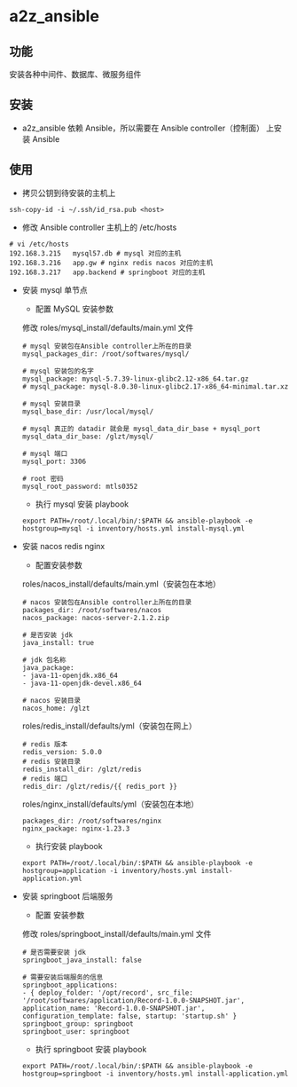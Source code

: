 # a2z_ansible

## 功能
安装各种中间件、数据库、微服务组件

## 安装

- a2z_ansible 依赖 Ansible，所以需要在 Ansible controller（控制面）  上安装 Ansible 


## 使用

- 拷贝公钥到待安装的主机上

```shell
ssh-copy-id -i ~/.ssh/id_rsa.pub <host>
```

- 修改 Ansible controller 主机上的 /etc/hosts

```shell
# vi /etc/hosts
192.168.3.215   mysql57.db # mysql 对应的主机
192.168.3.216   app.gw # nginx redis nacos 对应的主机
192.168.3.217   app.backend # springboot 对应的主机
```

- 安装 mysql 单节点

    - 配置 MySQL 安装参数
    
    修改 roles/mysql_install/defaults/main.yml 文件
    
    ```shell
    # mysql 安装包在Ansible controller上所在的目录
    mysql_packages_dir: /root/softwares/mysql/

    # mysql 安装包的名字
    mysql_package: mysql-5.7.39-linux-glibc2.12-x86_64.tar.gz
    # mysql_package: mysql-8.0.30-linux-glibc2.17-x86_64-minimal.tar.xz

    # mysql 安装目录
    mysql_base_dir: /usr/local/mysql/

    # mysql 真正的 datadir 就会是 mysql_data_dir_base + mysql_port
    mysql_data_dir_base: /glzt/mysql/

    # mysql 端口
    mysql_port: 3306

    # root 密码
    mysql_root_password: mtls0352

    ```

    - 执行 mysql 安装 playbook

    ```shell
    export PATH=/root/.local/bin/:$PATH && ansible-playbook -e hostgroup=mysql -i inventory/hosts.yml install-mysql.yml
    ```

- 安装 nacos redis nginx

    - 配置安装参数

    roles/nacos_install/defaults/main.yml（安装包在本地）

    ```shell
    # nacos 安装包在Ansible controller上所在的目录
    packages_dir: /root/softwares/nacos
    nacos_package: nacos-server-2.1.2.zip

    # 是否安装 jdk
    java_install: true

    # jdk 包名称
    java_package: 
    - java-11-openjdk.x86_64
    - java-11-openjdk-devel.x86_64
    
    # nacos 安装目录
    nacos_home: /glzt
    ```

    roles/redis_install/defaults/yml（安装包在网上）

    ```shell
    # redis 版本
    redis_version: 5.0.0
    # redis 安装目录
    redis_install_dir: /glzt/redis
    # redis 端口
    redis_dir: /glzt/redis/{{ redis_port }}

    ```

    roles/nginx_install/defaults/yml（安装包在本地）

    ```shell
    packages_dir: /root/softwares/nginx
    nginx_package: nginx-1.23.3

    ```

    - 执行安装 playbook

    ```shell
    export PATH=/root/.local/bin/:$PATH && ansible-playbook -e hostgroup=application -i inventory/hosts.yml install-application.yml
    ```

- 安装 springboot 后端服务

    - 配置 安装参数
    
    修改 roles/springboot_install/defaults/main.yml 文件
    
    ```shell
    # 是否需要安装 jdk
    springboot_java_install: false

    # 需要安装后端服务的信息
    springboot_applications:
    - { deploy_folder: '/opt/record', src_file: '/root/softwares/application/Record-1.0.0-SNAPSHOT.jar', application_name: 'Record-1.0.0-SNAPSHOT.jar', configuration_template: false, startup: 'startup.sh' }
    springboot_group: springboot
    springboot_user: springboot

    ```

    - 执行 springboot 安装 playbook

    ```shell
    export PATH=/root/.local/bin/:$PATH && ansible-playbook -e hostgroup=springboot -i inventory/hosts.yml install-application.yml
    ```

<!-- ```shell
export ANSIBLE_LIBRARY=`pwd`/plugins/modules && ansible-playbook -e hostgroup=oracle -i inventory/hosts.yml single-oracle.yml
``` -->
